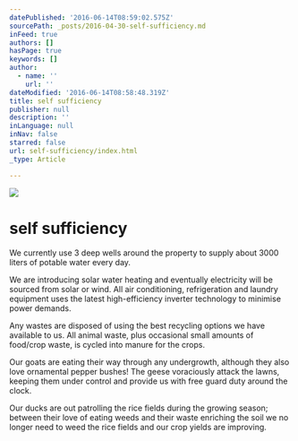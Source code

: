 ```yaml
---
datePublished: '2016-06-14T08:59:02.575Z'
sourcePath: _posts/2016-04-30-self-sufficiency.md
inFeed: true
authors: []
hasPage: true
keywords: []
author:
  - name: ''
    url: ''
dateModified: '2016-06-14T08:58:48.319Z'
title: self sufficiency
publisher: null
description: ''
inLanguage: null
inNav: false
starred: false
url: self-sufficiency/index.html
_type: Article

---
```

![](https://the-grid-user-content.s3-us-west-2.amazonaws.com/3c59dace-18c9-4fbf-a0d5-a54e8355e01a.jpg)

# self sufficiency

We currently use 3 deep wells around the property to supply about 3000 liters of potable water every day.

We are introducing solar water heating and eventually electricity will be sourced from solar or wind. All air conditioning, refrigeration and laundry equipment uses the latest high-efficiency inverter technology to minimise power demands.

Any wastes are disposed of using the best recycling options we have available to us. All animal waste, plus occasional small amounts of food/crop waste, is cycled into manure for the crops.

Our goats are eating their way through any undergrowth, although they also love ornamental pepper bushes! The geese voraciously attack the lawns, keeping them under control and provide us with free guard duty around the clock.

Our ducks are out patrolling the rice fields during the growing season; between their love of eating weeds and their waste enriching the soil we no longer need to weed the rice fields and our crop yields are improving.